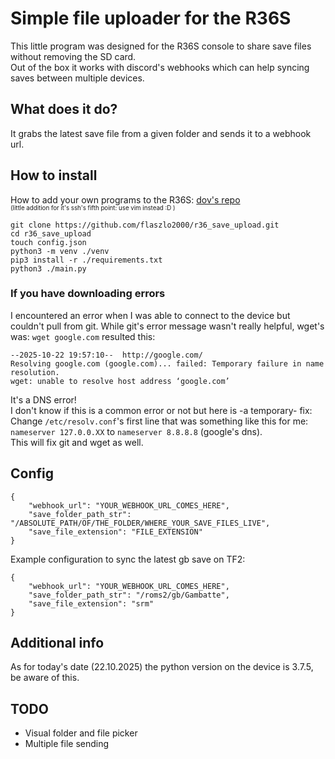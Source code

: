 # Simple file uploader for the R36S

This little program was designed for the R36S console to share save files without removing the SD card.  
Out of the box it works with discord's webhooks which can help syncing saves between multiple devices.

## What does it do?
It grabs the latest save file from a given folder and sends it to a webhook url.

## How to install
How to add your own programs to the R36S: [dov's repo](https://github.com/dov/r36s-programming)   
<sub><sub>(little addition for it's ssh's fifth point: use vim instead :D )</sub></sub>
```
git clone https://github.com/flaszlo2000/r36_save_upload.git
cd r36_save_upload
touch config.json
python3 -m venv ./venv
pip3 install -r ./requirements.txt
python3 ./main.py
```

### If you have downloading errors
I encountered an error when I was able to connect to the device but couldn't pull from git. While git's error message wasn't really helpful, wget's was: `wget google.com` resulted this:

```
--2025-10-22 19:57:10--  http://google.com/
Resolving google.com (google.com)... failed: Temporary failure in name resolution.
wget: unable to resolve host address ‘google.com’
```

It's a DNS error!  
I don't know if this is a common error or not but here is -a temporary- fix:  
Change `/etc/resolv.conf`'s first line that was something like this for me: `nameserver 127.0.0.XX` to `nameserver 8.8.8.8` (google's dns).  
This will fix git and wget as well.

## Config
```
{
    "webhook_url": "YOUR_WEBHOOK_URL_COMES_HERE",
    "save_folder_path_str": "/ABSOLUTE_PATH/OF/THE_FOLDER/WHERE_YOUR_SAVE_FILES_LIVE",
    "save_file_extension": "FILE_EXTENSION"
}
```

Example configuration to sync the latest gb save on TF2:

```
{
    "webhook_url": "YOUR_WEBHOOK_URL_COMES_HERE",
    "save_folder_path_str": "/roms2/gb/Gambatte",
    "save_file_extension": "srm"
}
```

## Additional info
As for today's date (22.10.2025) the python version on the device is 3.7.5, be aware of this.

## TODO
- Visual folder and file picker
- Multiple file sending
